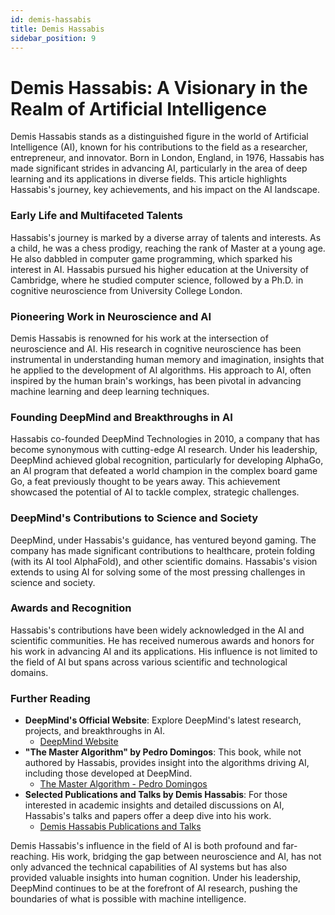 ```yaml
---
id: demis-hassabis
title: Demis Hassabis
sidebar_position: 9
---
```


# Demis Hassabis: A Visionary in the Realm of Artificial Intelligence

Demis Hassabis stands as a distinguished figure in the world of Artificial Intelligence (AI), known for his contributions to the field as a researcher, entrepreneur, and innovator. Born in London, England, in 1976, Hassabis has made significant strides in advancing AI, particularly in the area of deep learning and its applications in diverse fields. This article highlights Hassabis's journey, key achievements, and his impact on the AI landscape.

### Early Life and Multifaceted Talents
Hassabis's journey is marked by a diverse array of talents and interests. As a child, he was a chess prodigy, reaching the rank of Master at a young age. He also dabbled in computer game programming, which sparked his interest in AI. Hassabis pursued his higher education at the University of Cambridge, where he studied computer science, followed by a Ph.D. in cognitive neuroscience from University College London.

### Pioneering Work in Neuroscience and AI
Demis Hassabis is renowned for his work at the intersection of neuroscience and AI. His research in cognitive neuroscience has been instrumental in understanding human memory and imagination, insights that he applied to the development of AI algorithms. His approach to AI, often inspired by the human brain's workings, has been pivotal in advancing machine learning and deep learning techniques.

### Founding DeepMind and Breakthroughs in AI
Hassabis co-founded DeepMind Technologies in 2010, a company that has become synonymous with cutting-edge AI research. Under his leadership, DeepMind achieved global recognition, particularly for developing AlphaGo, an AI program that defeated a world champion in the complex board game Go, a feat previously thought to be years away. This achievement showcased the potential of AI to tackle complex, strategic challenges.

### DeepMind's Contributions to Science and Society
DeepMind, under Hassabis's guidance, has ventured beyond gaming. The company has made significant contributions to healthcare, protein folding (with its AI tool AlphaFold), and other scientific domains. Hassabis's vision extends to using AI for solving some of the most pressing challenges in science and society.

### Awards and Recognition
Hassabis's contributions have been widely acknowledged in the AI and scientific communities. He has received numerous awards and honors for his work in advancing AI and its applications. His influence is not limited to the field of AI but spans across various scientific and technological domains.

### Further Reading
- **DeepMind's Official Website**: Explore DeepMind's latest research, projects, and breakthroughs in AI.
  - [DeepMind Website](https://deepmind.com/)
- **"The Master Algorithm" by Pedro Domingos**: This book, while not authored by Hassabis, provides insight into the algorithms driving AI, including those developed at DeepMind.
  - [The Master Algorithm - Pedro Domingos](https://www.basicbooks.com/titles/pedro-domingos/the-master-algorithm/9780465094271/)
- **Selected Publications and Talks by Demis Hassabis**: For those interested in academic insights and detailed discussions on AI, Hassabis's talks and papers offer a deep dive into his work.
  - [Demis Hassabis Publications and Talks](https://scholar.google.com/citations?user=IjN4HSAAAAAJ)

Demis Hassabis's influence in the field of AI is both profound and far-reaching. His work, bridging the gap between neuroscience and AI, has not only advanced the technical capabilities of AI systems but has also provided valuable insights into human cognition. Under his leadership, DeepMind continues to be at the forefront of AI research, pushing the boundaries of what is possible with machine intelligence.